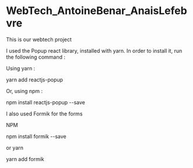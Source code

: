 # WebTech_AntoineBenar_AnaisLefebvre

This is our webtech project


I used the Popup react library, installed with yarn.
In order to install it, run the following command  : 

Using yarn : 

yarn add reactjs-popup

Or, using npm : 

npm install reactjs-popup --save



I also used Formik for the forms 

NPM

 npm install formik --save

or yarn 

 yarn add formik
